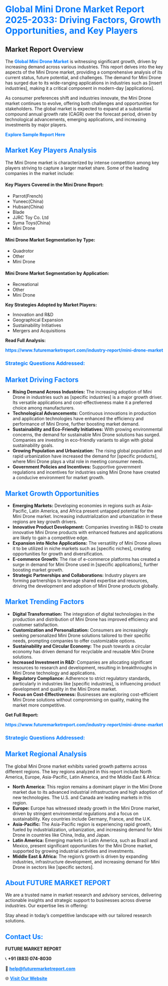 <h1 style="color: #007BFF;">Global Mini Drone Market Report 2025-2033: Driving Factors, Growth Opportunities, and Key Players</h1>

<section id="overview">
<h2>Market Report Overview</h2>
<p>The <a href="https://www.futuremarketreport.com/industry-report/mini-drone-market" style="color: #007BFF; text-decoration: none;"><strong>Global Mini Drone Market</strong></a> is witnessing significant growth, driven by increasing demand across various industries. This report delves into the key aspects of the Mini Drone market, providing a comprehensive analysis of its current status, future potential, and challenges. The demand for Mini Drone has surged due to its wide-ranging applications in industries such as [insert industries], making it a critical component in modern-day [applications].</p>
<p>As consumer preferences shift and industries innovate, the Mini Drone market continues to evolve, offering both challenges and opportunities for stakeholders. The global market is expected to expand at a substantial compound annual growth rate (CAGR) over the forecast period, driven by technological advancements, emerging applications, and increasing investments by major players.</p>
</section>

<section id="overview">
<p><a href="https://www.futuremarketreport.com/request-sample/reportId=106612" style="color: #007BFF; text-decoration: none;"><strong>Explore Sample Report Here</strong></a></p>
</section>

<section id="key-players">
<h2 style="color: #007BFF;">Market Key Players Analysis</h2>
<p>The Mini Drone market is characterized by intense competition among key players striving to capture a larger market share. Some of the leading companies in the market include:</p>
<h4>Key Players Covered in the Mini Drone Report:</h4>
<ul><li>Parrot(French)</li><li>Yuneec(China)</li><li>Hubsan(China)</li><li>Blade</li><li>JJRC Toy Co. Ltd</li><li>Syma Toys(China)</li><li>Mini Drone</li></ul>
<h4>Mini Drone Market Segmentation by Type:</h4>
<ul><li>Quadrotor</li><li>Other</li><li>Mini Drone</li></ul>

<h4>Mini Drone Market Segmentation by Application:</h4>
<ul><li>Recreational</li><li>Other</li><li>Mini Drone</li></ul>
<p><strong>Key Strategies Adopted by Market Players:</strong></p>
<ul>
<li>Innovation and R&D</li>
<li>Geographical Expansion</li>
<li>Sustainability Initiatives</li>
<li>Mergers and Acquisitions</li>
</ul>
</section>

<section>
<p><strong>Read Full Analysis: </strong></p><a href="https://www.futuremarketreport.com/industry-report/mini-drone-market" style="color: #007BFF; text-decoration: none;"><strong>https://www.futuremarketreport.com/industry-report/mini-drone-market</strong></a>
<h3 style="color: #007BFF;">Strategic Questions Addressed:</h3>
</section>

<section id="driving-factors">
<h2 style="color: #007BFF;">Market Driving Factors</h2>
<ul>
<li><strong>Rising Demand Across Industries:</strong> The increasing adoption of Mini Drone in industries such as [specific industries] is a major growth driver. Its versatile applications and cost-effectiveness make it a preferred choice among manufacturers.</li>
<li><strong>Technological Advancements:</strong> Continuous innovations in production and application technologies have enhanced the efficiency and performance of Mini Drone, further boosting market demand.</li>
<li><strong>Sustainability and Eco-Friendly Initiatives:</strong> With growing environmental concerns, the demand for sustainable Mini Drone solutions has surged. Companies are investing in eco-friendly variants to align with global sustainability goals.</li>
<li><strong>Growing Population and Urbanization:</strong> The rising global population and rapid urbanization have increased the demand for [specific products], where Mini Drone plays a vital role in meeting consumer needs.</li>
<li><strong>Government Policies and Incentives:</strong> Supportive government regulations and incentives for industries using Mini Drone have created a conducive environment for market growth.</li>
</ul>
</section>

<section id="growth-opportunities">
<h2 style="color: #007BFF;">Market Growth Opportunities</h2>
<ul>
<li><strong>Emerging Markets:</strong> Developing economies in regions such as Asia-Pacific, Latin America, and Africa present untapped potential for the Mini Drone market. Increasing industrialization and urbanization in these regions are key growth drivers.</li>
<li><strong>Innovative Product Development:</strong> Companies investing in R&D to create innovative Mini Drone products with enhanced features and applications are likely to gain a competitive edge.</li>
<li><strong>Expansion into Niche Applications:</strong> The versatility of Mini Drone allows it to be utilized in niche markets such as [specific niches], creating opportunities for growth and diversification.</li>
<li><strong>E-commerce Growth:</strong> The rise of e-commerce platforms has created a surge in demand for Mini Drone used in [specific applications], further boosting market growth.</li>
<li><strong>Strategic Partnerships and Collaborations:</strong> Industry players are forming partnerships to leverage shared expertise and resources, driving the development and adoption of Mini Drone products globally.</li>
</ul>
</section>

<section id="trending-factors">
<h2 style="color: #007BFF;">Market Trending Factors</h2>
<ul>
<li><strong>Digital Transformation:</strong> The integration of digital technologies in the production and distribution of Mini Drone has improved efficiency and customer satisfaction.</li>
<li><strong>Customization and Personalization:</strong> Consumers are increasingly seeking personalized Mini Drone solutions tailored to their specific needs, prompting companies to offer customizable options.</li>
<li><strong>Sustainability and Circular Economy:</strong> The push towards a circular economy has driven demand for recyclable and reusable Mini Drone solutions.</li>
<li><strong>Increased Investment in R&D:</strong> Companies are allocating significant resources to research and development, resulting in breakthroughs in Mini Drone technology and applications.</li>
<li><strong>Regulatory Compliance:</strong> Adherence to strict regulatory standards, particularly in industries like [specific industries], is influencing product development and quality in the Mini Drone market.</li>
<li><strong>Focus on Cost-Effectiveness:</strong> Businesses are exploring cost-efficient Mini Drone solutions without compromising on quality, making the market more competitive.</li>
</ul>
</section>

<section>
<p><strong>Get Full Report: </strong></p><a href="https://www.futuremarketreport.com/industry-report/mini-drone-market" style="color: #007BFF; text-decoration: none;"><strong>https://www.futuremarketreport.com/industry-report/mini-drone-market</strong></a>
<h3 style="color: #007BFF;">Strategic Questions Addressed:</h3>
</section>


<section id="regional-analysis">
<h2 style="color: #007BFF;">Market Regional Analysis</h2>
<p>The global Mini Drone market exhibits varied growth patterns across different regions. The key regions analyzed in this report include North America, Europe, Asia-Pacific, Latin America, and the Middle East & Africa:</p>
<ul>
<li><strong>North America:</strong> This region remains a dominant player in the Mini Drone market due to its advanced industrial infrastructure and high adoption of new technologies. The U.S. and Canada are leading markets in this region.</li>
<li><strong>Europe:</strong> Europe has witnessed steady growth in the Mini Drone market, driven by stringent environmental regulations and a focus on sustainability. Key countries include Germany, France, and the U.K.</li>
<li><strong>Asia-Pacific:</strong> The Asia-Pacific region is experiencing rapid growth, fueled by industrialization, urbanization, and increasing demand for Mini Drone in countries like China, India, and Japan.</li>
<li><strong>Latin America:</strong> Emerging markets in Latin America, such as Brazil and Mexico, present significant opportunities for the Mini Drone market, supported by growing industrial activities and investments.</li>
<li><strong>Middle East & Africa:</strong> The region’s growth is driven by expanding industries, infrastructure development, and increasing demand for Mini Drone in sectors like [specific sectors].</li>
</ul>
</section>

<footer>
<h2 style="color: #007BFF;">About FUTURE MARKET REPORT</h2>
<p>We are a trusted name in market research and advisory services, delivering actionable insights and strategic support to businesses across diverse industries. Our expertise lies in offering:</p>

<p>Stay ahead in today’s competitive landscape with our tailored research solutions.</p>

<h2 style="color: #007BFF;">Contact Us:</h2>
<p><strong>FUTURE MARKET REPORT</strong></p>
<p>📞 <strong>+91 (883) 074-8030</strong></p>
<p>📧 <strong><a href="mailto:help@futuremarketreport.com" style="color: #007BFF;">help@futuremarketreport.com</a></strong></p>
<p>🌐 <strong><a href="https://www.futuremarketreport.com/" style="color: #007BFF;">Visit Our Website</a></strong></p>
</footer>